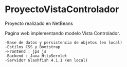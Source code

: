 # ProyectoVistaControlador
Proyecto realizado en NetBeans

Pagina web implementando modelo Vista Controlador.

	-Base de datos y persistencia de objetos (en local)
	-Estilos CSS y Bootstrap
	-Frontend : jps js
	-Backend : Java HttpServlet
	-Servidor Glashfish 4.1.1 (en local)

